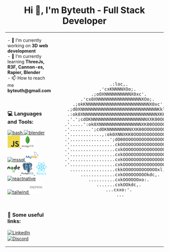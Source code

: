 <h1 align="center">Hi 👋, I'm Byteuth - Full Stack Developer</h1>


<table >
  <tr>
    <td>
      <p>
      </div>
<p align="left">
 - 🔭 I’m currently working on <strong>3D web development</strong> <br>
 - 🌱 I’m currently learning  <strong>ThreeJs, R3F, Cannon-es, Rapier, Blender</strong> <br>
 - 📫 How to reach me <strong>byteuth@gmail.com</strong>
</p>
<br>

<h3 align="left">💻 Languages and Tools:</h3>
<p align="left">
  <a href="https://www.gnu.org/software/bash/" target="_blank" rel="noreferrer">
    <img src="https://www.vectorlogo.zone/logos/gnu_bash/gnu_bash-icon.svg" alt="bash" width="40" height="40"/>
  </a>
  <a href="https://www.blender.org/" target="_blank" rel="noreferrer">
    <img src="https://download.blender.org/branding/community/blender_community_badge_white.svg" alt="blender" width="40" height="40"/>
  </a>
  <a href="https://developer.mozilla.org/en-US/docs/Web/JavaScript" target="_blank" rel="noreferrer">
    <img src="https://raw.githubusercontent.com/devicons/devicon/master/icons/javascript/javascript-original.svg" alt="javascript" width="40" height="40"/>
  </a>
  <a href="https://www.mongodb.com/" target="_blank" rel="noreferrer">
    <img src="https://raw.githubusercontent.com/devicons/devicon/master/icons/mongodb/mongodb-original-wordmark.svg" alt="mongodb" width="40" height="40"/>
  </a>
  <a href="https://www.microsoft.com/en-us/sql-server" target="_blank" rel="noreferrer">
    <img src="https://www.svgrepo.com/show/303229/microsoft-sql-server-logo.svg" alt="mssql" width="40" height="40"/>
  </a>
  <a href="https://www.mysql.com/" target="_blank" rel="noreferrer">
    <img src="https://raw.githubusercontent.com/devicons/devicon/master/icons/mysql/mysql-original-wordmark.svg" alt="mysql" width="40" height="40"/>
  </a>
  <a href="https://nodejs.org" target="_blank" rel="noreferrer">
    <img src="https://raw.githubusercontent.com/devicons/devicon/master/icons/nodejs/nodejs-original-wordmark.svg" alt="nodejs" width="40" height="40"/>
  </a>
  <a href="https://www.postgresql.org" target="_blank" rel="noreferrer">
    <img src="https://raw.githubusercontent.com/devicons/devicon/master/icons/postgresql/postgresql-original-wordmark.svg" alt="postgresql" width="40" height="40"/>
  </a>
  <a href="https://reactjs.org/" target="_blank" rel="noreferrer">
    <img src="https://raw.githubusercontent.com/devicons/devicon/master/icons/react/react-original-wordmark.svg" alt="react" width="40" height="40"/>
  </a>
  <a href="https://reactnative.dev/" target="_blank" rel="noreferrer">
    <img src="https://reactnative.dev/img/header_logo.svg" alt="reactnative" width="40" height="40"/>
  </a>
  <a href="https://tailwindcss.com/" target="_blank" rel="noreferrer">
    <img src="https://www.vectorlogo.zone/logos/tailwindcss/tailwindcss-icon.svg" alt="tailwind" width="40" height="40"/>
  </a>
  <a href="https://expressjs.com" target="_blank" rel="noreferrer">
    <img src="https://raw.githubusercontent.com/devicons/devicon/master/icons/express/express-original-wordmark.svg" alt="express" width="40" height="40"/>
  </a>
</p>
<br>
<h3 align="left">🔗 Some useful links:</h3>
<p align="left">
  <a href="https://www.linkedin.com/in/%F0%9F%8C%BB-francisco-shaul-1314b6172/" target="blank">
    <img align="center" src="https://img.shields.io/badge/LinkedIn-Connect-blue?style=for-the-badge&logo=linkedin" alt="LinkedIn"/>
  </a>
  <a href="https://discord.gg/GFhnDAVUC4" target="blank">
    <img align="center" src="https://img.shields.io/badge/Discord-Join%20Me-7289DA?style=for-the-badge&logo=discord" alt="Discord"/>
  </a>
</p>


  </p>
  </td>
  <td>
    <pre><p align="center">
                    .:loc,.                     
                .'cxKNNNNXOo;.                  
             .;oOXNNNNNNNNNNX0xc'.              
         .'cx0XNNNNNNNNNNNNNNNNNXOo;.           
      .;okKNNNNNNNNNNNNNNNNNNNNNNNNX0xc'.       
   .;d0XNNNNNNNNNNNNNNNNNNNNNNNNNNNNNKkl'     
   .:ok0XNNNNNNNNNNNNNNNNNNNNNNNNNNNNXKKd.    
   .'.';cdOKNNNNNNNNNNNNNNNNNNNNNXXK00OOo.    
   .'.....':ok0XNNNNNNNNNNNNNNNNXK00OOOOOOo.    
   .'........';cdOKNNNNNNNNNXXK00OOOOOOOOOo.    
   .'............,:ok0XNNXKK0OOOOOOOOOOOOOo.    
   .'...............';dO00OOOOOOOOOOOOOOOOo.    
   .'.................ckOOOOOOOOOOOOOOOOOOo.    
   .'.................cxkOOOOOOOOOOOOOOOOOo.    
   .'.................cxkOOOOOOOOOOOOOOOOOo.    
   .'.................cxkOOOOOOOOOOOOOOOOOo.    
   .'.................cxkOOOOOOOOOOOOOOOOkc.    
     .................ckkOOOOOOOOOOOOOxl;.      
         .............cxkOOOOOOOOOkdc,.         
            ..........cxkOOOOOOxo:.             
               .......cxkOOkdc,.                
                   ...cxxo:'.                    
...
  </p></pre>
  </td>
  </tr>
</table>

